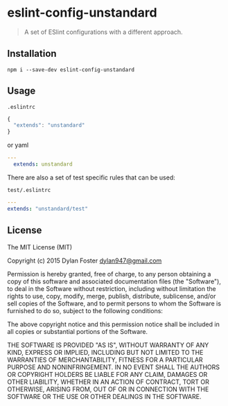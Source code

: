 # eslint-config-unstandard

> A set of ESlint configurations with a different approach.

## Installation

`npm i --save-dev eslint-config-unstandard`

## Usage

`.eslintrc`

```javascript
{
  "extends": "unstandard"
}
```

or yaml

```yaml
---
  extends: unstandard
```

There are also a set of test specific rules that can be used:

`test/.eslintrc`

```yaml
---
extends: "unstandard/test"
```


## License

The MIT License (MIT)

Copyright (c) 2015 Dylan Foster <dylan947@gmail.com>

Permission is hereby granted, free of charge, to any person obtaining a copy
of this software and associated documentation files (the "Software"), to deal
in the Software without restriction, including without limitation the rights
to use, copy, modify, merge, publish, distribute, sublicense, and/or sell
copies of the Software, and to permit persons to whom the Software is
furnished to do so, subject to the following conditions:

The above copyright notice and this permission notice shall be included in
all copies or substantial portions of the Software.

THE SOFTWARE IS PROVIDED "AS IS", WITHOUT WARRANTY OF ANY KIND, EXPRESS OR
IMPLIED, INCLUDING BUT NOT LIMITED TO THE WARRANTIES OF MERCHANTABILITY,
FITNESS FOR A PARTICULAR PURPOSE AND NONINFRINGEMENT. IN NO EVENT SHALL THE
AUTHORS OR COPYRIGHT HOLDERS BE LIABLE FOR ANY CLAIM, DAMAGES OR OTHER
LIABILITY, WHETHER IN AN ACTION OF CONTRACT, TORT OR OTHERWISE, ARISING FROM,
OUT OF OR IN CONNECTION WITH THE SOFTWARE OR THE USE OR OTHER DEALINGS IN
THE SOFTWARE.
